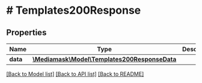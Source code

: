 # # Templates200Response

## Properties

Name | Type | Description | Notes
------------ | ------------- | ------------- | -------------
**data** | [**\Mediamask\Model\Templates200ResponseData**](Templates200ResponseData.md) |  | [optional]

[[Back to Model list]](../../README.md#models) [[Back to API list]](../../README.md#endpoints) [[Back to README]](../../README.md)
